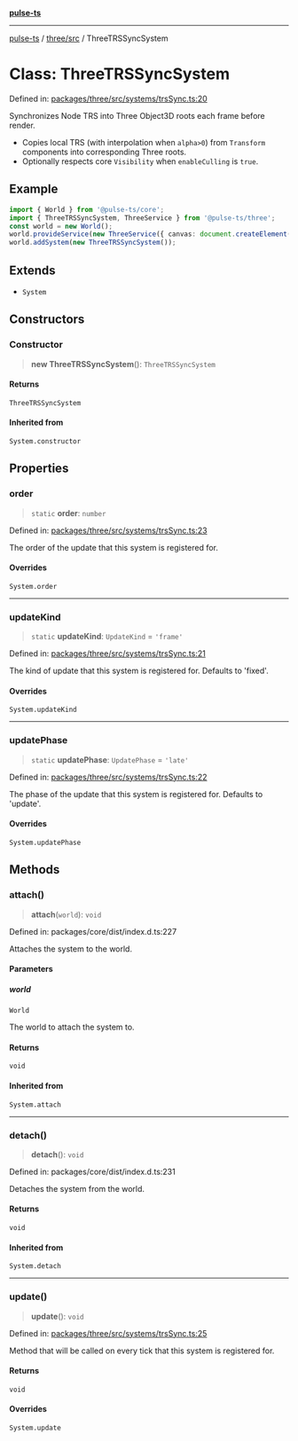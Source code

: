 [**pulse-ts**](../../../README.md)

***

[pulse-ts](../../../README.md) / [three/src](../README.md) / ThreeTRSSyncSystem

# Class: ThreeTRSSyncSystem

Defined in: [packages/three/src/systems/trsSync.ts:20](https://github.com/jlehett/pulse-ts/blob/a2a18767041a6b69ca4c5f6131d2de266097750e/packages/three/src/systems/trsSync.ts#L20)

Synchronizes Node TRS into Three Object3D roots each frame before render.

- Copies local TRS (with interpolation when `alpha>0`) from `Transform` components into corresponding Three roots.
- Optionally respects core `Visibility` when `enableCulling` is `true`.

## Example

```ts
import { World } from '@pulse-ts/core';
import { ThreeTRSSyncSystem, ThreeService } from '@pulse-ts/three';
const world = new World();
world.provideService(new ThreeService({ canvas: document.createElement('canvas') }));
world.addSystem(new ThreeTRSSyncSystem());
```

## Extends

- `System`

## Constructors

### Constructor

> **new ThreeTRSSyncSystem**(): `ThreeTRSSyncSystem`

#### Returns

`ThreeTRSSyncSystem`

#### Inherited from

`System.constructor`

## Properties

### order

> `static` **order**: `number`

Defined in: [packages/three/src/systems/trsSync.ts:23](https://github.com/jlehett/pulse-ts/blob/a2a18767041a6b69ca4c5f6131d2de266097750e/packages/three/src/systems/trsSync.ts#L23)

The order of the update that this system is registered for.

#### Overrides

`System.order`

***

### updateKind

> `static` **updateKind**: `UpdateKind` = `'frame'`

Defined in: [packages/three/src/systems/trsSync.ts:21](https://github.com/jlehett/pulse-ts/blob/a2a18767041a6b69ca4c5f6131d2de266097750e/packages/three/src/systems/trsSync.ts#L21)

The kind of update that this system is registered for.
Defaults to 'fixed'.

#### Overrides

`System.updateKind`

***

### updatePhase

> `static` **updatePhase**: `UpdatePhase` = `'late'`

Defined in: [packages/three/src/systems/trsSync.ts:22](https://github.com/jlehett/pulse-ts/blob/a2a18767041a6b69ca4c5f6131d2de266097750e/packages/three/src/systems/trsSync.ts#L22)

The phase of the update that this system is registered for.
Defaults to 'update'.

#### Overrides

`System.updatePhase`

## Methods

### attach()

> **attach**(`world`): `void`

Defined in: packages/core/dist/index.d.ts:227

Attaches the system to the world.

#### Parameters

##### world

`World`

The world to attach the system to.

#### Returns

`void`

#### Inherited from

`System.attach`

***

### detach()

> **detach**(): `void`

Defined in: packages/core/dist/index.d.ts:231

Detaches the system from the world.

#### Returns

`void`

#### Inherited from

`System.detach`

***

### update()

> **update**(): `void`

Defined in: [packages/three/src/systems/trsSync.ts:25](https://github.com/jlehett/pulse-ts/blob/a2a18767041a6b69ca4c5f6131d2de266097750e/packages/three/src/systems/trsSync.ts#L25)

Method that will be called on every tick that this system is registered for.

#### Returns

`void`

#### Overrides

`System.update`
